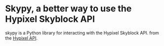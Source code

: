 # Skypy, a better way to use the Hypixel Skyblock API

skypy is a Python library for interacting with the Hypixel Skyblock API. from the [Hypixel API](https://api.hypixel.net/).
